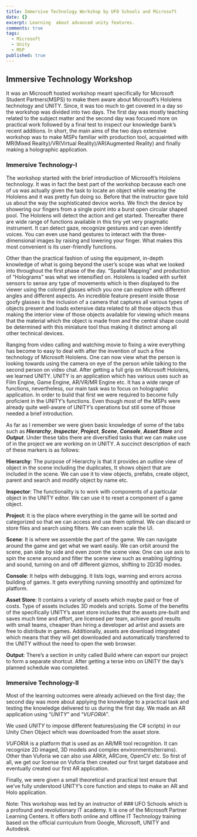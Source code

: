 ```yaml
---
title: Immersive Technology Workshop by UFO Schools and Microsoft
date: {}
excerpt: Learning  about advanced unity features.
comments: true
tags:
  - Microsoft
  - Unity
  - MSP
published: true
---
```



## Immersive Technology Workshop

It was an Microsoft hosted workshop meant specifically for Microsoft Student Partners(MSPS) to make them aware about Microsoft’s Hololens technology and UNITY. Since, it was too much to get covered in a day so the workshop was divided into two days. The first day was mostly teaching related to the subject matter and the second day was focused more on practical work followed by a final test to inspect our knowledge bank’s recent additions. In short, the main aims of the two days extensive workshop was to make MSPs familiar with production tool, acquainted with MR(Mixed Reality)/VR(Virtual Reality)/AR(Augmented Reality) and finally making a holographic application.

### Immersive Technology-I

The workshop started with the brief introduction of Microsoft’s Hololens technology. It was in fact the best part of the workshop because each one of us was actually given the task to locate an object while wearing the Hololens and it was pretty fun doing so. Before that the instructor gave told us about the way the sophisticated device works. We finch the device by showering our fingers from a single point into a burst open circular shaped pool. The Hololens will detect the action and get started. Thereafter there are wide range of functions available in this tiny yet very pragmatic instrument. It can detect gaze, recognize gestures and can even identify voices. You can even use hand gestures to interact with the three-dimensional images by raising and lowering your finger. What makes this most convenient is its user-friendly functions. 

Other than the practical fashion of using the equipment, in-depth knowledge of what is going beyond the user’s scope was what we looked into throughout the first phase of the day. “Spatial Mapping” and production of “Holograms” was what we intensified on. Hololens is loaded with surfeit sensors to sense any type of movements which is then displayed to the viewer using the colored glasses which you one can explore with different angles and different aspects. An incredible feature present inside those goofy glasses is the inclusion of a camera that captures all various types of objects present and loads extensive data related to all those objects thus making the interior view of those objects available for viewing which means that the material which the object is made from and the central shape could be determined with this miniature tool thus making it distinct among all other technical devices.

Ranging from video calling and watching movie to fixing a wire everything has become to easy to deal with after the invention of such a fine technology of Microsoft Hololens. One can now view what the person is looking towards using the camera on eye of the person while talking to the second person on video chat. 
After getting a full grip on Microsoft Hololens, we learned UNITY. UNITY is an application which has various uses such as Film Engine, Game Engine, AR/VR/MR Engine etc. It has a wide range of functions, nevertheless, our main task was to focus on holographic application. In order to build that first we were required to become fully proficient in the UNITY’s functions. Even though most of the MSPs were already quite well-aware of UNITY’s operations but still some of those needed a brief introduction. 

As far as I remember we were given basic knowledge of some of the tabs such as **_Hierarchy_**, **_Inspector_**, **_Project_**, **_Scene_**, **_Console_**, **_Asset Store_** and **_Output_**. Under these tabs there are diversified tasks that we can make use of in the project we are working on in UNITY. A succinct description of each of these markers is as follows:

**Hierarchy**: The purpose of Hierarchy is that it provides an outline view of object in the scene including the duplicates, It shows object that are included in the scene. We can use it to view objects, prefabs, create object, parent and search and modify object by name etc.

**Inspector**: The functionality is to work with components of a particular object in the UNITY editor. We can use it to reset a component of a game object.

**Project**: It is the place where everything in the game will be sorted and categorized so that we can access and use them optimal. We can discard or store files and search using filters. We can even scale the UI.

**Scene**: It is where we assemble the part of the game. We can navigate around the game and get what we want easily. We can orbit around the scene, pan side by side and even zoom the scene view. One can use axis to spin the scene around and filter the scene view such as enabling lighting and sound, turning on and off different gizmos, shifting to 2D/3D modes.

**Console**: It helps with debugging. It lists logs, warning and errors across building of games. It gets everything running smoothly and optimized for platform.

**Asset Store**: It contains a variety of assets which maybe paid or free of costs. Type of assets includes 3D models and scripts. Some of the benefits of the specifically UNITY’s asset store includes that the assets pre-built and saves much time and effort, are licensed per team, achieve good results with small teams, cheaper than hiring a developer ad artist and assets are free to distribute in games. Additionally, assets are download integrated which means that they will get downloaded and automatically transferred to the UNITY without the need to open the web browser.

**Output**: There’s a section in unity called Build where can export our project to form a separate shortcut.
After getting a terse intro on UNITY the day’s planned schedule was completed.

### Immersive Technology-II

Most of the learning outcomes were already achieved on the first day; the second day was more about applying the knowledge to a practical task and testing the knowledge delivered to us during the first day. We made an AR application using “_UNITY_” and “_VUFORIA_”. 

We used _UNITY_ to impose different features(using the C# scripts) in our Unity Chen Object which was downloaded from the asset store. 

_VUFORIA_ is a platform that is used as an AR/MR tool recognition. It can recognize 2D imaged, 3D models and complex environments(terrains). Other than Vuforia we can also use ARKit, ARCore, OpenCV etc. So first of all, we get our license on Vuforia then created our first target database and eventually created our first AR application.  

Finally, we were given a small theoretical and practical test ensure that we’ve fully understood UNITY’s core function and steps to make an AR and Holo application.

Note: This workshop was led by an instructor of ### UFO Schools which is a profound and revolutionary IT academy. It is one of the Microsoft Partner Learning Centers. It offers both online and offline IT Technology training based on the official curriculum from Google, Microsoft, UNITY and Autodesk.
